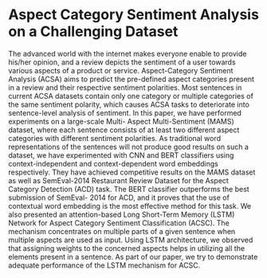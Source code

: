 # Aspect Category Sentiment Analysis on a Challenging Dataset
The advanced world with the internet makes everyone
enable to provide his/her opinion, and a review depicts
the sentiment of a user towards various aspects of a product
or service. Aspect-Category Sentiment Analysis (ACSA) aims to
predict the pre-defined aspect categories present in a review and
their respective sentiment polarities. Most sentences in current
ACSA datasets contain only one category or multiple categories
of the same sentiment polarity, which causes ACSA tasks to
deteriorate into sentence-level analysis of sentiment. In this
paper, we have performed experiments on a large-scale Multi-
Aspect Multi-Sentiment (MAMS) dataset, where each sentence
consists of at least two different aspect categories with different
sentiment polarities. As traditional word representations of the
sentences will not produce good results on such a dataset,
we have experimented with CNN and BERT classifiers using
context-independent and context-dependent word embeddings
respectively. They have achieved competitive results on the
MAMS dataset as well as SemEval-2014 Restaurant Review
Dataset for the Aspect Category Detection (ACD) task. The
BERT classifier outperforms the best submission of SemEval-
2014 for ACD, and it proves that the use of contextual word
embedding is the most effective method for this task. We
also presented an attention-based Long Short-Term Memory
(LSTM) Network for Aspect Category Sentiment Classification
(ACSC). The mechanism concentrates on multiple parts of a
given sentence when multiple aspects are used as input. Using
LSTM architecture, we observed that assigning weights to the
concerned aspects helps in utilizing all the elements present in a
sentence. As part of our paper, we try to demonstrate adequate
performance of the LSTM mechanism for ACSC.
